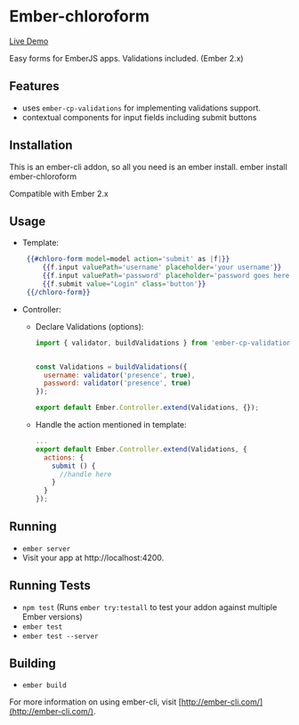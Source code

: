 # Ember-chloroform

[Live Demo](https://opinioapp.github.io/ember-chloroform)

Easy forms for EmberJS apps. Validations included. (Ember 2.x)

## Features
 - uses `ember-cp-validations` for implementing validations support.
 - contextual components for input fields including submit buttons
 
## Installation
  This is an ember-cli addon, so all you need is an ember install. 
      ember install ember-chloroform
      
  Compatible with Ember 2.x
  
## Usage
* Template:
   ```handlebars
    {{#chloro-form model=model action='submit' as |f|}}
        {{f.input valuePath='username' placeholder='your username'}}
        {{f.input valuePath='password' placeholder='password goes here'}}
        {{f.submit value="Login" class='button'}}
    {{/chloro-form}}
    ```
 
* Controller:
  - Declare Validations (options):
      ```javascript
      import { validator, buildValidations } from 'ember-cp-validations';
      
      
      const Validations = buildValidations({
        username: validator('presence', true),
        password: validator('presence', true)
      });
      
      export default Ember.Controller.extend(Validations, {});
      ```
      
  - Handle the action mentioned in template:
      ```javascript
      ...
      export default Ember.Controller.extend(Validations, {      
        actions: {
          submit () {
            //handle here
          }
        }
      });
      ```

## Running

* `ember server`
* Visit your app at http://localhost:4200.

## Running Tests

* `npm test` (Runs `ember try:testall` to test your addon against multiple Ember versions)
* `ember test`
* `ember test --server`

## Building

* `ember build`

For more information on using ember-cli, visit [http://ember-cli.com/](http://ember-cli.com/).
